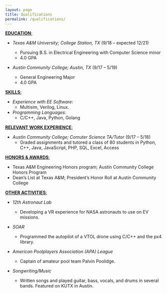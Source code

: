 ```yaml
---
layout: page
title: Qualifications
permalink: /qualifications/
---
```

<ins>__EDUCATION__:</ins>
- _Texas A&M University; College Station, TX_ (9/18 – expected 12/21)
  - Pursuing B.S. in Electrical Engineering with Computer Science minor
  - 4.0 GPA

- _Austin Community College; Austin, TX_ (9/17 – 5/19)
  - General Engineering Major
  - 4.0 GPA


<ins>__SKILLS__:</ins>
- _Experience with EE Software_:
    - Multisim, Verilog, Linux.
- _Programming Languages_:
    - C/C++, Java, Python, Golang

<ins>__RELEVANT WORK EXPERIENCE__:</ins>
- _Austin Community College; Comuter Science TA/Tutor_ (9/17 – 5/18)
  - Graded assignments and tutored a class of 80 students in Python, C++, Java, JavaScript, PHP, SQL, Excel, Access

<ins>__HONORS & AWARDS__:</ins>
- Texas A&M Engineering Honors program; Austin Community College Honors Program
- Dean’s List at Texas A&M; President’s Honor Roll at Austin Community College


<ins>__OTHER ACTIVITIES__:</ins>
- _12th Astronaut Lab_
  - Developing a VR experience for NASA astronauts to use on EV missions.

- _SOAR_
  - Programmed the autopilot of a VTOL drone using C/C++ and the px4 library.

- _American Poolplayers Association (APA) League_
  - Captain of amateur pool team Palvin Poolidge.

- _Songwriting/Music_
  - Written songs and played guitar, bass, vocals, and drums in several bands. Featured on KUTX in Austin.
